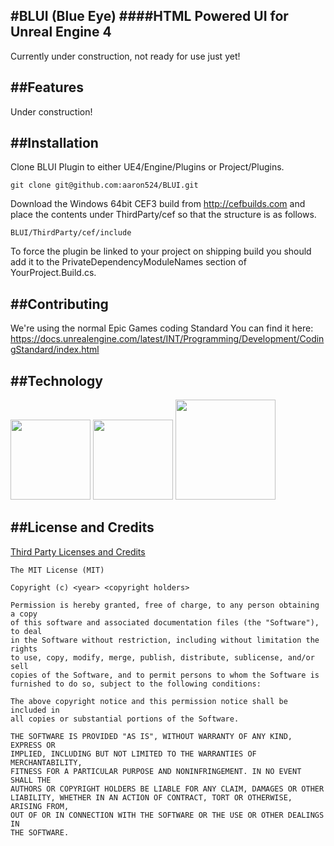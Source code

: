 #BLUI (Blue Eye)
####HTML Powered UI for Unreal Engine 4
---------------------------------------
Currently under construction, not ready for use just yet!

##Features
----------
Under construction!

##Installation
-------------
Clone BLUI Plugin to either UE4/Engine/Plugins or Project/Plugins.
```
git clone git@github.com:aaron524/BLUI.git
```

Download the Windows 64bit CEF3 build from http://cefbuilds.com and place the contents under ThirdParty/cef so that the structure is as follows.
```
BLUI/ThirdParty/cef/include
```

To force the plugin be linked to your project on shipping build you should add it to the PrivateDependencyModuleNames section of YourProject.Build.cs.

##Contributing
--------------
We're using the normal Epic Games coding Standard
You can find it here: https://docs.unrealengine.com/latest/INT/Programming/Development/CodingStandard/index.html

##Technology
------------
<img src="http://www.w3.org/html/logo/downloads/HTML5_Logo_512.png" width="128px" height="128px" />
<img src="http://i.imgur.com/klDp42x.png" width="128px" height="128px" />
<img src="https://raw.githubusercontent.com/svn2github/cef3/master/tests/cefclient/res/logo.png" width="160px" height="160px" />

##License and Credits
---------------------
[Third Party Licenses and Credits](CREDITS.md)
```
The MIT License (MIT)

Copyright (c) <year> <copyright holders>

Permission is hereby granted, free of charge, to any person obtaining a copy
of this software and associated documentation files (the "Software"), to deal
in the Software without restriction, including without limitation the rights
to use, copy, modify, merge, publish, distribute, sublicense, and/or sell
copies of the Software, and to permit persons to whom the Software is
furnished to do so, subject to the following conditions:

The above copyright notice and this permission notice shall be included in
all copies or substantial portions of the Software.

THE SOFTWARE IS PROVIDED "AS IS", WITHOUT WARRANTY OF ANY KIND, EXPRESS OR
IMPLIED, INCLUDING BUT NOT LIMITED TO THE WARRANTIES OF MERCHANTABILITY,
FITNESS FOR A PARTICULAR PURPOSE AND NONINFRINGEMENT. IN NO EVENT SHALL THE
AUTHORS OR COPYRIGHT HOLDERS BE LIABLE FOR ANY CLAIM, DAMAGES OR OTHER
LIABILITY, WHETHER IN AN ACTION OF CONTRACT, TORT OR OTHERWISE, ARISING FROM,
OUT OF OR IN CONNECTION WITH THE SOFTWARE OR THE USE OR OTHER DEALINGS IN
THE SOFTWARE.
```